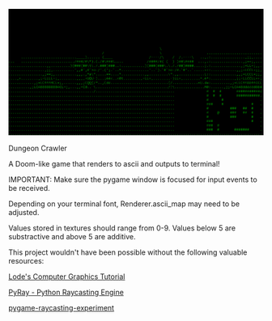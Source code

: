 ![Crawler preview](preview.gif)


Dungeon Crawler

A Doom-like game that renders to ascii and outputs to terminal!




IMPORTANT:
Make sure the pygame window is focused for input events to be received.

Depending on your terminal font, Renderer.ascii_map may need to be adjusted.

Values stored in textures should range from 0-9.  Values below 5 are
substractive and above 5 are additive.



This project wouldn't have been possible without the following valuable
resources:

[Lode's Computer Graphics Tutorial](https://lodev.org/cgtutor/raycasting.html)

[PyRay - Python Raycasting Engine](https://github.com/oscr/PyRay)

[pygame-raycasting-experiment](https://github.com/crobertsbmw/pygame-raycasting-experiment/blob/master/raycast.py)